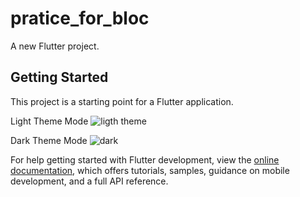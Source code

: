 # pratice_for_bloc

A new Flutter project.

## Getting Started

This project is a starting point for a Flutter application.

Light Theme Mode
![ligth theme](https://github.com/offical-waqas-khurshid/Theme-Mode/assets/111581093/6cecd1df-b6ce-4500-b3fa-a3023163a34f)

Dark Theme Mode
![dark](https://github.com/offical-waqas-khurshid/Theme-Mode/assets/111581093/91bf8e6b-326a-4715-92f9-0c69e478cb7c)


For help getting started with Flutter development, view the
[online documentation](https://docs.flutter.dev/), which offers tutorials,
samples, guidance on mobile development, and a full API reference.
